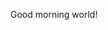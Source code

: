 Good morning world!

<!---
antiGENM/antiGENM is a ✨ special ✨ repository because its `README.md` (this file) appears on your GitHub profile.
You can click the Preview link to take a look at your changes.
--->
